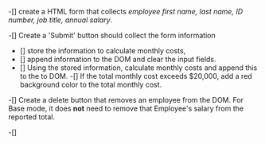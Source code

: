 -[] create a HTML form that collects _employee first name, last name, ID number, job title, annual salary_.

<!-- all this above is related to HTML / storing info in an object. -->

-[] Create a 'Submit' button should collect the form information

- [] store the information to calculate monthly costs,
- [] append information to the DOM and clear the input fields.
- [] Using the stored information, calculate monthly costs and append this to the to DOM.
-[] If the total monthly cost exceeds $20,000, add a red background color to the total monthly cost.
<!-- All this above is involved with button -->

-[] Create a delete button that removes an employee from the DOM. For Base mode, it does **not** need to remove that Employee's salary from the reported total.

-[]

